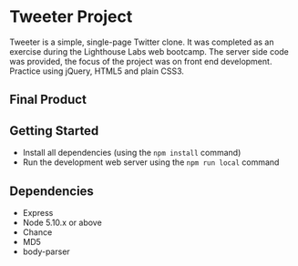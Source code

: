 # Tweeter Project

Tweeter is a simple, single-page Twitter clone. It was completed as an exercise during the Lighthouse Labs web bootcamp.  The server side code was provided, the focus of the project was on front end development.  Practice using jQuery, HTML5 and plain CSS3.


## Final Product



## Getting Started

* Install all dependencies (using the `npm install` command)
* Run the development web server using the `npm run local` command

## Dependencies

- Express
- Node 5.10.x or above
- Chance
- MD5
- body-parser